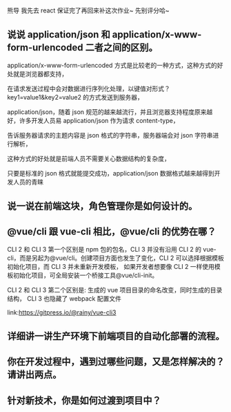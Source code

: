 ##

熊导 我先去 react 保证完了再回来补这次作业~ 先别评分哈~

## 说说 application/json 和 application/x-www-form-urlencoded 二者之间的区别。

application/x-www-form-urlencoded 方式是比较老的一种方式，这种方式的好处就是浏览器都支持，

在请求发送过程中会对数据进行序列化处理，以键值对形式？key1=value1&key2=value2 的方式发送到服务器，

application/json，随着 json 规范的越来越流行，并且浏览器支持程度原来越好，许多开发人员易 application/json 作为请求 content-type，

告诉服务器请求的主题内容是 json 格式的字符串，服务器端会对 json 字符串进行解析，

这种方式的好处就是前端人员不需要关心数据结构的复杂度，

只要是标准的 json 格式就能提交成功，application/json 数据格式越来越得到开发人员的青睐

## 说一说在前端这块，角色管理你是如何设计的。

## @vue/cli 跟 vue-cli 相比，@vue/cli 的优势在哪？

CLI 2 和 CLI 3 第一个区别是 npm 包的包名，CLI 3 并没有沿用 CLI 2 的 vue-cli，而是另起为@vue/cli。创建项目方面也发生了变化，CLI 2 可以选择根据模板初始化项目，而 CLI 3 并未重新开发模板，
如果开发者想要像 CLI 2 一样使用模板初始化项目，可全局安装一个桥接工具@vue/cli-init。

CLI 2 和 CLI 3 第二个区别是: 生成的 vue 项目目录的命名改变，同时生成的目录结构，
CLI 3 也隐藏了 webpack 配置文件

link:https://gitpress.io/@rainy/vue-cli3

## 详细讲一讲生产环境下前端项目的自动化部署的流程。

## 你在开发过程中，遇到过哪些问题，又是怎样解决的？请讲出两点。

## 针对新技术，你是如何过渡到项目中？
